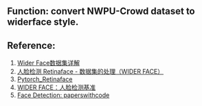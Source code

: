 ## Function: convert NWPU-Crowd dataset to widerface style.<br>
## Reference:<br>
1. [Wider Face数据集详解](https://blog.csdn.net/qq_37541097/article/details/118961546)<br>
2. [人脸检测 Retinaface - 数据集的处理（WIDER FACE）](https://blog.csdn.net/flyfish1986/article/details/104280833)<br>
3. [Pytorch_Retinaface](https://github.com/biubug6/Pytorch_Retinaface)<br>
4. [WIDER FACE：人脸检测基准](http://shuoyang1213.me/WIDERFACE/)<br>
5. [Face Detection: paperswithcode](https://paperswithcode.com/task/face-detection)
